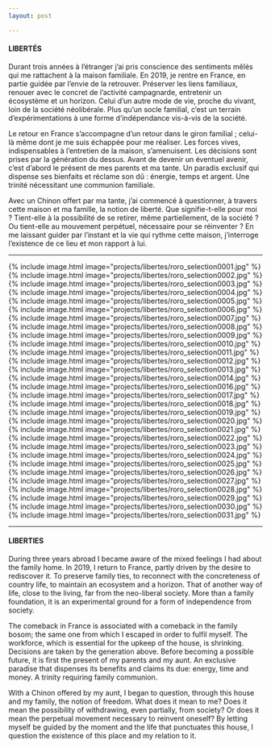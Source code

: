 ```yaml
---
layout: post

---
```

#### LIBERTÉS

Durant trois années à l’étranger j’ai pris conscience des sentiments mêlés qui me rattachent à la maison familiale. En 2019, je rentre en France, en partie guidée par l’envie de la retrouver. Préserver les liens familiaux, renouer avec le concret de l’activité campagnarde, entretenir un écosystème et un horizon. Celui d’un autre mode de vie, proche du vivant, loin de la société néolibérale. Plus qu’un socle familial, c’est un terrain d’expérimentations à une forme d’indépendance vis-à-vis de la société.

Le retour en France s’accompagne d’un retour dans le giron familial ; celui-là même dont je me suis échappée pour me réaliser. Les forces vives, indispensables à l’entretien de la maison, s’amenuisent. Les décisions sont prises par la génération du dessus. Avant de devenir un éventuel avenir, c’est d’abord le présent de mes parents et ma tante. Un paradis exclusif qui dispense ses bienfaits et réclame son dû : énergie, temps et argent. Une trinité nécessitant une communion familiale.

Avec un Chinon offert par ma tante, j’ai commencé à questionner, à travers cette maison et ma famille, la notion de liberté. Que signifie-t-elle pour moi ? Tient-elle à la possibilité de se retirer, même partiellement, de la société ? Ou tient-elle au mouvement perpétuel, nécessaire pour se réinventer ? En me laissant guider par l’instant et la vie qui rythme cette maison, j’interroge l’existence de ce lieu et mon rapport à lui.


---
{% include image.html image="projects/libertes/roro_selection0001.jpg" %}
{% include image.html image="projects/libertes/roro_selection0002.jpg" %}
{% include image.html image="projects/libertes/roro_selection0003.jpg" %}
{% include image.html image="projects/libertes/roro_selection0004.jpg" %}
{% include image.html image="projects/libertes/roro_selection0005.jpg" %}
{% include image.html image="projects/libertes/roro_selection0006.jpg" %}
{% include image.html image="projects/libertes/roro_selection0007.jpg" %}
{% include image.html image="projects/libertes/roro_selection0008.jpg" %}
{% include image.html image="projects/libertes/roro_selection0009.jpg" %}
{% include image.html image="projects/libertes/roro_selection0010.jpg" %}
{% include image.html image="projects/libertes/roro_selection0011.jpg" %}
{% include image.html image="projects/libertes/roro_selection0012.jpg" %}
{% include image.html image="projects/libertes/roro_selection0013.jpg" %}
{% include image.html image="projects/libertes/roro_selection0014.jpg" %}
{% include image.html image="projects/libertes/roro_selection0016.jpg" %}
{% include image.html image="projects/libertes/roro_selection0017.jpg" %}
{% include image.html image="projects/libertes/roro_selection0018.jpg" %}
{% include image.html image="projects/libertes/roro_selection0019.jpg" %}
{% include image.html image="projects/libertes/roro_selection0020.jpg" %}
{% include image.html image="projects/libertes/roro_selection0021.jpg" %}
{% include image.html image="projects/libertes/roro_selection0022.jpg" %}
{% include image.html image="projects/libertes/roro_selection0023.jpg" %}
{% include image.html image="projects/libertes/roro_selection0024.jpg" %}
{% include image.html image="projects/libertes/roro_selection0025.jpg" %}
{% include image.html image="projects/libertes/roro_selection0026.jpg" %}
{% include image.html image="projects/libertes/roro_selection0027.jpg" %}
{% include image.html image="projects/libertes/roro_selection0028.jpg" %}
{% include image.html image="projects/libertes/roro_selection0029.jpg" %}
{% include image.html image="projects/libertes/roro_selection0030.jpg" %}
{% include image.html image="projects/libertes/roro_selection0031.jpg" %}

---

#### LIBERTIES

During three years abroad I became aware of the mixed feelings I had about the family home. In 2019, I return to France, partly driven by the desire to rediscover it. To preserve family ties, to reconnect with the concreteness of country life, to maintain an ecosystem and a horizon. That of another way of life, close to the living, far from the neo-liberal society. More than a family foundation, it is an experimental ground for a form of independence from society.

The comeback in France is associated with a comeback in the family bosom; the same one from which I escaped in order to fulfil myself. The workforce, which is essential for the upkeep of the house, is shrinking. Decisions are taken by the generation above. Before becoming a possible future, it is first the present of my parents and my aunt. An exclusive paradise that dispenses its benefits and claims its due: energy, time and money. A trinity requiring family communion.

With a Chinon offered by my aunt, I began to question, through this house and my family, the notion of freedom. What does it mean to me? Does it mean the possibility of withdrawing, even partially, from society? Or does it mean the perpetual movement necessary to reinvent oneself? By letting myself be guided by the moment and the life that punctuates this house, I question the existence of this place and my relation to it.

